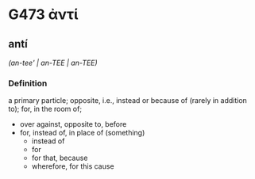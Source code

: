# G473 ἀντί

## antí

_(an-tee' | an-TEE | an-TEE)_

### Definition

a primary particle; opposite, i.e., instead or because of (rarely in addition to); for, in the room of; 

- over against, opposite to, before
- for, instead of, in place of (something)
  - instead of
  - for
  - for that, because
  - wherefore, for this cause
